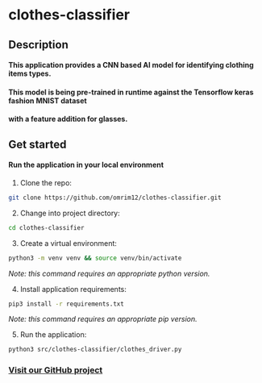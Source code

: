 # clothes-classifier
## Description
#### This application provides a CNN based AI model for identifying clothing items types.
#### This model is being pre-trained in runtime against the Tensorflow keras fashion MNIST dataset
#### with a feature addition for glasses.

## Get started
#### Run the application in your local environment
1. Clone the repo:
```bash
git clone https://github.com/omrim12/clothes-classifier.git
```

2. Change into project directory:
```bash
cd clothes-classifier
```

3. Create a virtual environment:
```bash
python3 -m venv venv && source venv/bin/activate
```

*Note: this command requires an appropriate python version.*

4. Install application requirements:
```bash
pip3 install -r requirements.txt
```

*Note: this command requires an appropriate pip version.*

5. Run the application:
```bash
python3 src/clothes-classifier/clothes_driver.py
```

### [Visit our GitHub project](https://github.com/omrim12/clothes-classifier)